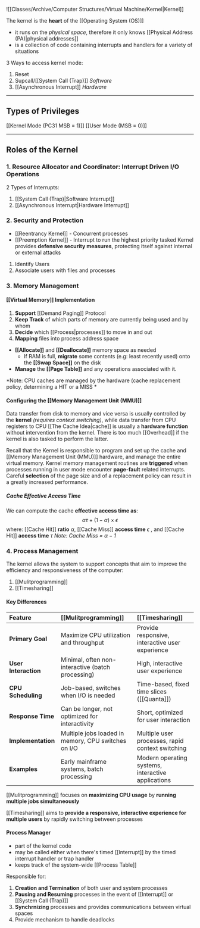 ![[Classes/Archive/Computer Structures/Virtual Machine/Kernel|Kernel]]

The kernel is the **heart** of the [[Operating System (OS)]]
- it runs on the *physical space*, therefore it only knows [[Physical Address (PA)|physical addresses]]
- is a collection of code containing interrupts and handlers for a variety of situations

3 Ways to access kernel mode:
1. Reset
2. Supcall/[[System Call (Trap)]] *Software*
3. [[Asynchronous Interrupt]] *Hardware*
___
## Types of Privileges
[[Kernel Mode (PC31 MSB = 1)]]
[[User Mode (MSB = 0)]]

___
## Roles of the Kernel
### 1. Resource Allocator and Coordinator: Interrupt Driven I/O Operations
2 Types of Interrupts:
1. [[System Call (Trap)|Software Interrupt]]
2. [[Asynchronous Interrupt|Hardware Interrupt]] 

### 2. Security and Protection
- [[Reentrancy Kernel]] - Concurrent processes 
- [[Preemption Kernel]] - Interrupt to run the highest priority tasked
Kernel provides **defensive security measures**, protecting itself against internal or external attacks
1. Identify Users
2. Associate users with files and processes

### 3. Memory Management
#### [[Virtual Memory]] Implementation
1. **Support** [[Demand Paging]] Protocol
2. **Keep Track** of which parts of memory are currently being used and by whom
3. **Decide** which [[Process|processes]] to move in and out
4. **Mapping** files into process address space
- **[[Allocate]]** and **[[Deallocate]]** memory space as needed
    - If RAM is full, **migrate** some contents (e.g: least recently used) onto the **[[Swap Space]]** on the disk
- **Manage** the **[[Page Table]]** and any operations associated with it.

*Note: CPU caches are managed by the hardware (cache replacement policy, determining a HIT or a MISS * 

#### Configuring the [[Memory Management Unit (MMU)]]
Data transfer from disk to memory and vice versa is usually controlled by the **kernel** *(requires context switching)*, while data transfer from CPU registers to CPU [[The Cache Idea|cache]] is usually a **hardware function** without intervention from the kernel. There is too much [[Overhead]] if the kernel is also tasked to perform the latter.

Recall that the Kernel is responsible to program and set up the cache and [[Memory Management Unit (MMU)]] hardware, and manage the entire virtual memory. Kernel memory management routines are **triggered** when processes running in user mode encounter **page-fault** related interrupts. Careful **selection** of the page size and of a replacement policy can result in a greatly increased performance.

##### Cache Effective Access Time
We can compute the cache **effective access time as**:
$$
\alpha\tau + (1-\alpha) \times \epsilon
$$
where:
[[Cache Hit]] **ratio** $\alpha$, 
[[Cache Miss]] **access time** $\epsilon$ , and 
[[Cache Hit]] **access time** $\tau$ 
*Note: Cache Miss = $\alpha-1$*

### 4. Process Management
The kernel allows the system to support concepts that aim to improve the efficiency and responsiveness of the computer:
1. [[Mulitprogramming]]
2. [[Timesharing]] 

#### Key Differences

| **Feature**          | [[Mulitprogramming]]                                | [[Timesharing]]                                    |
| :------------------- | :-------------------------------------------------- | :------------------------------------------------- |
| **Primary Goal**     | Maximize CPU utilization and throughput             | Provide responsive, interactive user experience    |
| **User Interaction** | Minimal, often non-interactive (batch processing)   | High, interactive user experience                  |
| **CPU Scheduling**   | Job-based, switches when I/O is needed              | Time-based, fixed time slices ([[Quanta]])         |
| **Response Time**    | Can be longer, not optimized for interactivity      | Short, optimized for user interaction              |
| **Implementation**   | Multiple jobs loaded in memory, CPU switches on I/O | Multiple user processes, rapid context switching   |
| **Examples**         | Early mainframe systems, batch processing           | Modern operating systems, interactive applications |
[[Mulitprogramming]] focuses on **maximizing CPU usage** by **running multiple jobs simultaneously**

[[Timesharing]] aims to **provide a responsive, interactive experience for multiple users** by rapidly switching between processes

#### Process Manager
- part of the kernel code
- may be called either when there's timed [[Interrupt]] by the timed interrupt handler or trap handler
- keeps track of the system-wide [[Process Table]]

Responsible for:
1. **Creation and Termination** of both user and system processes
2. **Pausing and Resuming** processes in the event of [[Interrupt]] or [[System Call (Trap)]]
3. **Synchrnizing** processes and provides communications between virtual spaces
4. Provide mechanism to handle deadlocks